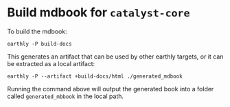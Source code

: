# Build mdbook for `catalyst-core`

To build the mdbook:

`earthly -P build-docs`

This generates an artifact that can be used by other earthly targets, or
it can be extracted as a local artifact:

`earthly -P --artifact +build-docs/html ./generated_mdbook`

Running the command above will output the generated book into a folder called `generated_mbbook` in the local path.

